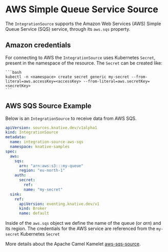 # AWS Simple Queue Service Source

The `IntegrationSource` supports the Amazon Web Services (AWS) Simple Queue Service (SQS) service, through its `aws.sqs` property.

## Amazon credentials

For connecting to AWS the `IntegrationSource` uses Kubernetes `Secret`, present in the namespace of the resource. The `Secret` can be created like:

    ```bash
    kubectl -n <namespace> create secret generic my-secret --from-literal=aws.accessKey=<accessKey> --from-literal=aws.secretKey=<secretKey>
    ```

## AWS SQS Source Example

Below is an `IntegrationSource` to receive data from AWS SQS.

  ```yaml
  apiVersion: sources.knative.dev/v1alpha1
  kind: IntegrationSource
  metadata:
    name: integration-source-aws-sqs
    namespace: knative-samples
  spec:
    aws:
      sqs:
        arn: "arn:aws:s3:::my-queue"
        region: "eu-north-1"
      auth:
        secret:
          ref:
          name: "my-secret"
    sink:
      ref:
        apiVersion: eventing.knative.dev/v1
        kind: Broker
        name: default
  ```
Inside of the `aws.sqs` object we define the name of the queue (or _arn_) and its region. The credentials for the AWS service are referenced from the `my-secret` Kubernetes `Secret` 

More details about the Apache Camel Kamelet [aws-sqs-source](https://camel.apache.org/camel-kamelets/latest/aws-sqs-source.html).
